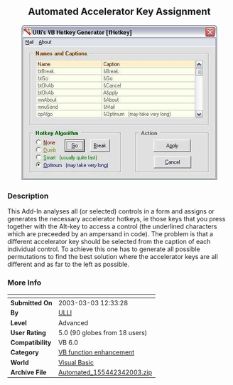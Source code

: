 ﻿<div align="center">

## Automated Accelerator Key Assignment

<img src="PIC2003321319199375.JPG">
</div>

### Description

This Add-In analyses all (or selected) controls in a form and assigns or generates the necessary accelerator hotkeys, ie those keys that you press together with the Alt-key to access a control (the underlined characters which are preceeded by an ampersand in code). The problem is that a different accelerator key should be selected from the caption of each individual control. To achieve this one has to generate all possible permutations to find the best solution where the accelerator keys are all different and as far to the left as possible.
 
### More Info
 


<span>             |<span>
---                |---
**Submitted On**   |2003-03-03 12:33:28
**By**             |[ULLI](https://github.com/Planet-Source-Code/PSCIndex/blob/master/ByAuthor/ulli.md)
**Level**          |Advanced
**User Rating**    |5.0 (90 globes from 18 users)
**Compatibility**  |VB 6\.0
**Category**       |[VB function enhancement](https://github.com/Planet-Source-Code/PSCIndex/blob/master/ByCategory/vb-function-enhancement__1-25.md)
**World**          |[Visual Basic](https://github.com/Planet-Source-Code/PSCIndex/blob/master/ByWorld/visual-basic.md)
**Archive File**   |[Automated\_155442342003\.zip](https://github.com/Planet-Source-Code/ulli-automated-accelerator-key-assignment__1-43675/archive/master.zip)








